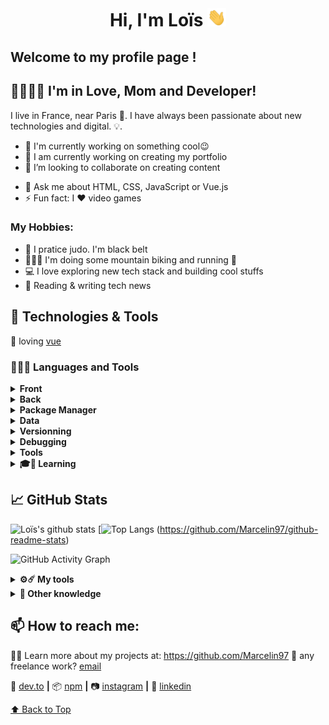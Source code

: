 <div align="center" id="header">
<br>
<h1>Hi, I'm Loïs <img src="./assets/gifs/wave_30w.gif" width="30px"></h1>
</div>

## Welcome to my profile page !
<!-- [visitors](https://visitor-badge.glitch.me/badge?page_id=Marcelin97&left_color=green&right_color=red) -->

## 👨‍👩‍👧‍👧 I'm in Love, Mom and Developer!

I live in France, near Paris 🥖. I have always been passionate about new technologies and digital. 💡.

- 🔭 I'm currently working on something cool😉
- 🌱 I am currently working on creating my portfolio
- 🤝 I’m looking to collaborate on creating content
<!-- - 🤔 I’m looking for help with 3D -->
- 💬 Ask me about HTML, CSS, JavaScript or Vue.js
- ⚡ Fun fact: I ❤️ video games

### My Hobbies:

- 🥋 I pratice judo. I'm black belt
- 🚴🏽‍♀️ I'm doing some mountain biking and running 👟
- 💻 I love exploring new tech stack and building cool stuffs
- 📰 Reading & writing tech news

## 🔧 Technologies & Tools

💜 loving [vue][vue]

### 👨🏻‍💻 Languages and Tools <br />
<div>
	<details id="marcelin97">
		<summary><b>Front</b></summary>
		<table>
			<tr>
				<td align="center" width="96">
					<a href="#marcelin97">
						<img src="https://github.com/devicons/devicon/blob/master/icons/html5/html5-original.svg" title="HTML5" alt="HTML" width="40" height="40"/>&nbsp;
					</a>
					<br>HTML
				</td>
				<td align="center" width="96">
					<a href="#marcelin97">
						<img src="https://github.com/devicons/devicon/blob/master/icons/bootstrap/bootstrap-original-wordmark.svg" title="Booststrap 5" alt="Booststrap 5" width="40" height="40"/>&nbsp;
					</a>
					<br>Boostrap
				</td>
				<td align="center" width="96">
					<a href="#marcelin97">
						<img src="https://github.com/devicons/devicon/blob/master/icons/css3/css3-plain-wordmark.svg"  title="CSS 3" alt="CSS 3" width="40" height="40"/>&nbsp;
					</a>
					<br>CSS
				</td>
				<td align="center" width="96">
					<a href="#marcelin97">
						<img src="https://github.com/devicons/devicon/blob/master/icons/sass/sass-original.svg" title="SASS" alt="SASS" width="40" height="40"/>&nbsp;
					</a>
					<br>SASS
				</td>
				<td align="center" width="96">
					<a href="#marcelin97">
						<img src="https://github.com/devicons/devicon/blob/master/icons/javascript/javascript-original.svg" title="JavaScript" alt="JavaScript" width="40" height="40"/>&nbsp;
					</a>
					<br>JavaScript
				</td>
				<td align="center" width="96">
					<a href="#marcelin97">
						<img src="https://github.com/devicons/devicon/blob/master/icons/vuejs/vuejs-original-wordmark.svg" title="Vue.js" alt="Vue.js" width="40" height="40"/>&nbsp;
					</a>
					<br>Vue.js
				</td>
				<td align="center" width="96">
					<a href="#marcelin97">
						<img src="https://github.com/devicons/devicon/blob/master/icons/webpack/webpack-original-wordmark.svg" title="Webpack" alt="Webpack" width="40" height="40"/>&nbsp;
					</a>
					<br>Webpack
				</td>
			</tr>
			</table>
			</details>
</div>
<div>
	<details id="marcelin97">
		<summary><b>Back</b></summary>
		<table>
			<tr>
				<td align="center" width="96">
					<a href="#marcelin97">
						<img src="https://github.com/devicons/devicon/blob/master/icons/nodejs/nodejs-original-wordmark.svg" title="NodeJS" alt="NodeJS" width="40" height="40"/>&nbsp;
					</a>
					<br>Node.js
				</td>
				<td align="center" width="96">
					<a href="#marcelin97">
						<img src="https://github.com/devicons/devicon/blob/master/icons/express/express-original-wordmark.svg" title="Express" alt="Express" width="40" height="40"/>&nbsp;
					</a>
					<br>Express
				</td>		
			</tr>
			</table>
			</details>
</div>
<div>
	<details id="marcelin97">
		<summary><b>Package Manager</b></summary>
		<table>
			<tr>
				<td align="center" width="96">
					<a href="#marcelin97">
						<img src="https://github.com/devicons/devicon/blob/master/icons/npm/npm-original-wordmark.svg" title="NPM" alt="NPM" width="40" height="40"/>&nbsp;
					</a>
					<br>NPM
				</td>	
			</tr>
			</table>
			</details>
</div>
<div>
	<details id="marcelin97">
		<summary><b>Data</b></summary>
		<table>
			<tr>
				<td align="center" width="96">
					<a href="#marcelin97">
						<img src="https://github.com/devicons/devicon/blob/master/icons/mysql/mysql-original-wordmark.svg" title="MySQL"  alt="MySQL" width="40" height="40"/>&nbsp;
					</a>
					<br>MySQL
				</td>
				<td align="center" width="96">
					<a href="#marcelin97">
						<img src="https://github.com/devicons/devicon/blob/master/icons/sequelize/sequelize-original-wordmark.svg" title="Sequelize" alt="Sequelize" width="40" height="40"/>&nbsp;
					</a>
					<br>Sequelize
				</td>
				<td align="center" width="96">
					<a href="#marcelin97">
						<img src="https://github.com/devicons/devicon/blob/master/icons/mongodb/mongodb-original-wordmark.svg" title="MongoDB" alt="MongoDB" width="40" height="40"/>&nbsp;
					</a>
					<br>MongoDB
				</td>
			</tr>
			</table>
			</details>
</div>
<div>
	<details id="marcelin97">
		<summary><b>Versionning</b></summary>
		<table>
			<tr>
				<td align="center" width="96">
					<a href="#marcelin97">
						<img src="https://github.com/devicons/devicon/blob/master/icons/git/git-original-wordmark.svg" title="Git" alt="Git" width="40" height="40"/>&nbsp;
					</a>
					<br>Git
				</td>
				<td align="center" width="96">
					<a href="#marcelin97">
						<img src="https://github.com/devicons/devicon/blob/master/icons/github/github-original-wordmark.svg" title="GitHub" alt="GitHub" width="40" height="40"/>&nbsp;
					</a>
					<br>GitHub
				</td>
			</tr>
			</table>
			</details>
</div>
<div>
	<details id="marcelin97">
		<summary><b>Debugging</b></summary>
		<table>
			<tr>
				<td align="center" width="96">
					<a href="#marcelin97">
						<img src="https://github.com/devicons/devicon/blob/master/icons/jest/jest-plain.svg" title="Jest"  alt="Jest" width="40" height="40"/>&nbsp;
					</a>
					<br>Jest
				</td>
			</tr>
			</table>
			</details>
</div>
<div>
	<details id="marcelin97">
		<summary><b>Tools</b></summary>
		<table>
			<tr>
				<td align="center" width="96">
					<a href="#marcelin97">
						<img src="https://github.com/devicons/devicon/blob/master/icons/bash/bash-original.svg" title="Bash" alt="Bash" width="40" height="40"/>&nbsp;
					</a>
					<br>Bash
				</td>
				<td align="center" width="96">
					<a href="#marcelin97">
						<img src="https://github.com/devicons/devicon/blob/master/icons/figma/figma-original.svg" title="Figma" alt="Figma" width="40" height="40"/>&nbsp;
					</a>
					<br>Figma
				</td>
				<td align="center" width="96">
					<a href="#marcelin97">
						<img src="https://github.com/devicons/devicon/blob/master/icons/vscode/vscode-original-wordmark.svg" title="VScode" alt="VScode" width="40" height="40"/>&nbsp;
					</a>
					<br>Visual Studio Code
				</td>
			</tr>
			</table>
	</details>
</div>	

<div>
	<details id="marcelin97">
		<summary><b>🎓🚀 Learning</b></summary>
		<table>
			<tr>
				<td align="center" width="96">
					<a href="#marcelin97">
						<img src="https://github.com/devicons/devicon/blob/master/icons/nuxtjs/nuxtjs-original-wordmark.svg" title="Nuxt"  alt="Nuxt" width="40" height="40"/>&nbsp;
					</a>
					<br>Nuxt
				</td>
				<td align="center" width="96">
					<a href="#marcelin97">
						<img src="https://github.com/devicons/devicon/blob/master/icons/typescript/typescript-original.svg" title="Typescript" alt="Typescript" width="40" height="40"/>&nbsp;
					</a>
					<br>Typescript
				</td>
			</tr>
			</table>
			</details>
</div>

## 📈 GitHub Stats

![Loïs's github stats](https://github-readme-stats.vercel.app/api?username=Marcelin97&show_icons=true&hide_border=true&darked)
[![Top Langs](https://github-readme-stats.vercel.app/api/top-langs/?username=Marcelin97&layout=compact)
(https://github.com/Marcelin97/github-readme-stats)

![GitHub Activity Graph](https://activity-graph.herokuapp.com/graph?username=Marcelin97&theme=dracula&hide_border=true)

<!-- ## 🕒 This week i spent my time on: -->

<!--START_SECTION:waka-->
<!--END_SECTION:waka-->

<details>	
  <br />
  <summary><b>⚙️☄️ My tools</b></summary>
  	<ul>
  	    <li><b>OS:</b> Windows 10</li>
	    <li><b>Laptop: </b> Asus ZenBook UX481
  	    <li><b>Browser: </b> Chrome 🕸️ and Firefox 🔥</li>
	    <li><b>Terminal: </b> Bash </li>
	    <li><b>Editor:</b> VSCode - The best editor out there.</li>
	    <li><b>To Stay Updated:</b> Dev.to, Medium, Instagram.</li>
	    <br />
	    💻 See my Laptop 👉 <a href="./assets/MyLaptop.jpg" height="50" width="50" >Here</a>!
	
</details>
<details>	
  <summary><b>🧠  Other knowledge</b></summary>
  	<ul>
  		<li><b>Accounting</b></li>
		<li><b>customer relationship management</b></li>
		<li><b>commercial</b></li>
	</ul>	
</details>

## 📫 How to reach me:
👨‍💻 Learn more about my projects at: https://github.com/Marcelin97
💼 any freelance work? [email](mailto:lois_m@outlook.com)

📕 [dev.to][dev] **|**
📦 [npm][npm] **|**
📷 [instagram][instagram] **|**
👔 [linkedin][linkedin]

<!-- 🏡 [website][website] **|**  -->
<!-- 🐦 [twitter][twitter] **|**  -->
<!-- 📺 [youtube][youtube] **|**  -->
<!-- 🎥 [twitch][twitch] **|**  -->

[npm]: https://www.npmjs.com/~marcelin97
[dev]: https://dev.to/marcelin97
[instagram]: https://instagram.com/lois.dev
[linkedin]: https://www.linkedin.com/in/lo%C3%AFs-marcelin-dev-web/
[vue]: https://www.https://vuejs.org/

<!-- [website]: https://bradgarropy.com -->
<!-- [twitter]: https://twitter.com/bradgarropy -->
<!-- [youtube]: https://youtube.com/bradgarropy -->
<!-- [twitch]: https://twitch.tv/bradgarropy -->

[⬆ Back to Top](#header)

<!-- Resources -->
<!-- Icons: https://simpleicons.org/ -->
<!-- GitHub Stats: https://github.com/anuraghazra/github-readme-stats -->
<!-- Emojis: https://emojipedia.org/emoji/ -->
<!-- HTML Emojis: https://www.fileformat.info/index.htm -->
<!-- Shields: https://shields.io/ -->
